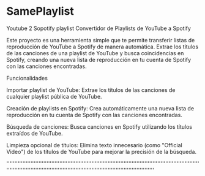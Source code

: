 # SamePlaylist
Youtube 2 Sopotify playlist
Convertidor de Playlists de YouTube a Spotify

Este proyecto es una herramienta simple que te permite transferir listas de reproducción de YouTube a Spotify de manera automática. Extrae los títulos de las canciones de una playlist de YouTube y busca coincidencias en Spotify, creando una nueva lista de reproducción en tu cuenta de Spotify con las canciones encontradas.


Funcionalidades

Importar playlist de YouTube: Extrae los títulos de las canciones de cualquier playlist pública de YouTube.

Creación de playlists en Spotify: Crea automáticamente una nueva lista de reproducción en tu cuenta de Spotify con las canciones encontradas.

Búsqueda de canciones: Busca canciones en Spotify utilizando los títulos extraídos de YouTube.

Limpieza opcional de títulos: Elimina texto innecesario (como "Official Video") de los títulos de YouTube para mejorar la precisión de la búsqueda.

''''''''''''''''''''''''''''''''''''''''''''''''''''''''''''''''''''''''''''''''''''''''''''''''''''''''''''''''''''''''''''''''''''''''''''''''''''''''''''''''''''''''''''''''''''''''''''''''''''''''''''''''''''
